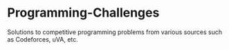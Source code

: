 # Programming-Challenges
Solutions to competitive programming problems from various sources such as Codeforces, uVA, etc.
